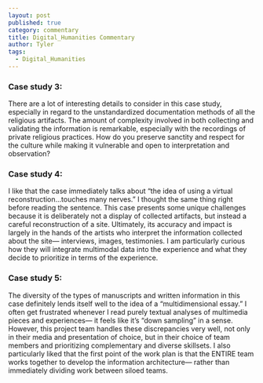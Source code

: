 ```yaml
---
layout: post
published: true
category: commentary
title: Digital_Humanities Commentary
author: Tyler
tags:
  - Digital_Humanities
---
```

### Case study 3:
There are a lot of interesting details to consider in this case study, especially in regard to the unstandardized documentation methods of all the religious artifacts. The amount of complexity involved in both collecting and validating the information is remarkable, especially with  the recordings of private religious practices. How do you preserve sanctity and respect for the culture while making it vulnerable and open to interpretation and observation?

### Case study 4:
I like that the case immediately talks about “the idea of using a virtual reconstruction…touches many nerves.” I thought the same thing right before reading the sentence. This case presents some unique challenges because it is deliberately not a display of collected artifacts, but instead a careful reconstruction of a site. Ultimately, its accuracy and impact is largely in the hands of the artists who interpret the information collected about the site— interviews, images, testimonies. I am particularly curious how they will integrate multimodal data into the experience and what they decide to prioritize in terms of the experience. 

### Case study 5:
The diversity of the types of manuscripts and written information in this case definitely lends itself well to the idea of a “multidimensional essay.” I often get frustrated whenever I read purely textual analyses of multimedia pieces and experiences— it feels like it’s “down sampling” in a sense. However, this project team handles these discrepancies very well, not only in their media and presentation of choice, but in their choice of team members and prioritizing complementary and diverse skillsets. I also particularly liked that the first point of the work plan is that the ENTIRE team works together to develop the information architecture— rather than immediately dividing work between siloed teams.
